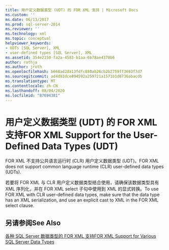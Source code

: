 ```yaml
---
title: 用户定义数据类型 (UDT) 的 FOR XML 支持 | Microsoft Docs
ms.custom: ''
ms.date: 06/13/2017
ms.prod: sql-server-2014
ms.reviewer: ''
ms.technology: xml
ms.topic: conceptual
helpviewer_keywords:
- UDTs [SQL Server], XML
- user-defined types [SQL Server], XML
ms.assetid: 354e2150-fa2a-4583-b1aa-6b78ae4378b6
author: rothja
ms.author: jroth
ms.openlocfilehash: b668ad2da13fdfc880ab26cb2b2759ff3693f7d7
ms.sourcegitcommit: ad4d92dce894592a259721a1571b1d8736abacdb
ms.translationtype: MT
ms.contentlocale: zh-CN
ms.lasthandoff: 08/04/2020
ms.locfileid: "87694381"
---
```

# <a name="for-xml-support-for-the-user-defined-data-types-udt"></a><span data-ttu-id="6c155-102">用户定义数据类型 (UDT) 的 FOR XML 支持</span><span class="sxs-lookup"><span data-stu-id="6c155-102">FOR XML Support for the User-Defined Data Types (UDT)</span></span>
  <span data-ttu-id="6c155-103">FOR XML 不支持公共语言运行时 (CLR) 用户定义数据类型 (UDT)。</span><span class="sxs-lookup"><span data-stu-id="6c155-103">FOR XML does not support common language runtime (CLR) user-defined data types (UDTs).</span></span>  
  
 <span data-ttu-id="6c155-104">若要将 FOR XML 与 CLR 用户定义数据类型结合使用，请确保该数据类型具有 XML 序列化，并在 FOR XML select 子句中使用到 XML 的显式转换。</span><span class="sxs-lookup"><span data-stu-id="6c155-104">To use FOR XML with CLR user-defined data types, make sure that the data type has an XML serialization, and use an explicit cast to XML in the FOR XML select clause.</span></span>  
  
## <a name="see-also"></a><span data-ttu-id="6c155-105">另请参阅</span><span class="sxs-lookup"><span data-stu-id="6c155-105">See Also</span></span>  
 [<span data-ttu-id="6c155-106">各种 SQL Server 数据类型的 FOR XML 支持</span><span class="sxs-lookup"><span data-stu-id="6c155-106">FOR XML Support for Various SQL Server Data Types</span></span>](for-xml-support-for-various-sql-server-data-types.md)  
  
  
